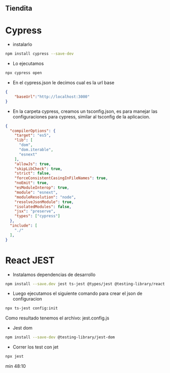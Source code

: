 
## Tiendita



# Cypress

- instalarlo

```bash
npm install cypress --save-dev
```
- Lo ejecutamos

```bash
npx cypress open
```

- En el cypress.json le decimos cual es la url base

```json
{
    "baseUrl":"http://localhost:3000"
}
```

- En la carpeta cypress, creamos un tsconfig.json, es para manejar las configuraciones para cypress, similar al tsconfig de la aplicacion.

```json
{
  "compilerOptions": {
    "target": "es5",
    "lib": [
      "dom",
      "dom.iterable",
      "esnext"
    ],
    "allowJs": true,
    "skipLibCheck": true,
    "strict": false,
    "forceConsistentCasingInFileNames": true,
    "noEmit": true,
    "esModuleInterop": true,
    "module": "esnext",
    "moduleResolution": "node",
    "resolveJsonModule": true,
    "isolatedModules": false,
    "jsx": "preserve",
    "types": ["cypress"]
  },
  "include": [
    "./"
  ],
}
```

# React JEST

- Instalamos dependencias de desarrollo

```bash
npm install --save.dev jest ts-jest @types/jest @testing-library/react
```

- Luego ejecutamos el siguiente comando para crear el json de configuracion

```bash
npx ts-jest config:init
```

Como resultado tenemos el archivo: jest.config.js

- Jest dom
```bash
npm install --save-dev @testing-library/jest-dom
```
- Correr los test con jet

```bash
npx jest
```

min 48:10


